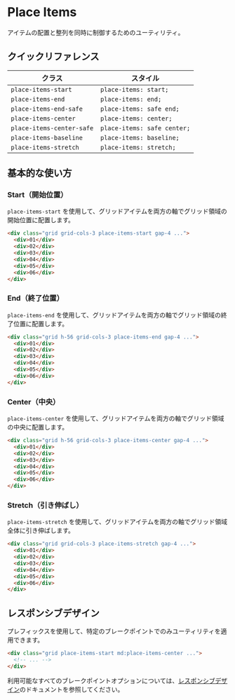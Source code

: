 # Place Items

アイテムの配置と整列を同時に制御するためのユーティリティ。

## クイックリファレンス

| クラス | スタイル |
|-------|--------|
| `place-items-start` | `place-items: start;` |
| `place-items-end` | `place-items: end;` |
| `place-items-end-safe` | `place-items: safe end;` |
| `place-items-center` | `place-items: center;` |
| `place-items-center-safe` | `place-items: safe center;` |
| `place-items-baseline` | `place-items: baseline;` |
| `place-items-stretch` | `place-items: stretch;` |

## 基本的な使い方

### Start（開始位置）

`place-items-start` を使用して、グリッドアイテムを両方の軸でグリッド領域の開始位置に配置します。

```html
<div class="grid grid-cols-3 place-items-start gap-4 ...">
  <div>01</div>
  <div>02</div>
  <div>03</div>
  <div>04</div>
  <div>05</div>
  <div>06</div>
</div>
```

### End（終了位置）

`place-items-end` を使用して、グリッドアイテムを両方の軸でグリッド領域の終了位置に配置します。

```html
<div class="grid h-56 grid-cols-3 place-items-end gap-4 ...">
  <div>01</div>
  <div>02</div>
  <div>03</div>
  <div>04</div>
  <div>05</div>
  <div>06</div>
</div>
```

### Center（中央）

`place-items-center` を使用して、グリッドアイテムを両方の軸でグリッド領域の中央に配置します。

```html
<div class="grid h-56 grid-cols-3 place-items-center gap-4 ...">
  <div>01</div>
  <div>02</div>
  <div>03</div>
  <div>04</div>
  <div>05</div>
  <div>06</div>
</div>
```

### Stretch（引き伸ばし）

`place-items-stretch` を使用して、グリッドアイテムを両方の軸でグリッド領域全体に引き伸ばします。

```html
<div class="grid grid-cols-3 place-items-stretch gap-4 ...">
  <div>01</div>
  <div>02</div>
  <div>03</div>
  <div>04</div>
  <div>05</div>
  <div>06</div>
</div>
```

## レスポンシブデザイン

プレフィックスを使用して、特定のブレークポイントでのみユーティリティを適用できます。

```html
<div class="grid place-items-start md:place-items-center ...">
  <!-- ... -->
</div>
```

利用可能なすべてのブレークポイントオプションについては、[レスポンシブデザイン](/docs/responsive-design)のドキュメントを参照してください。
